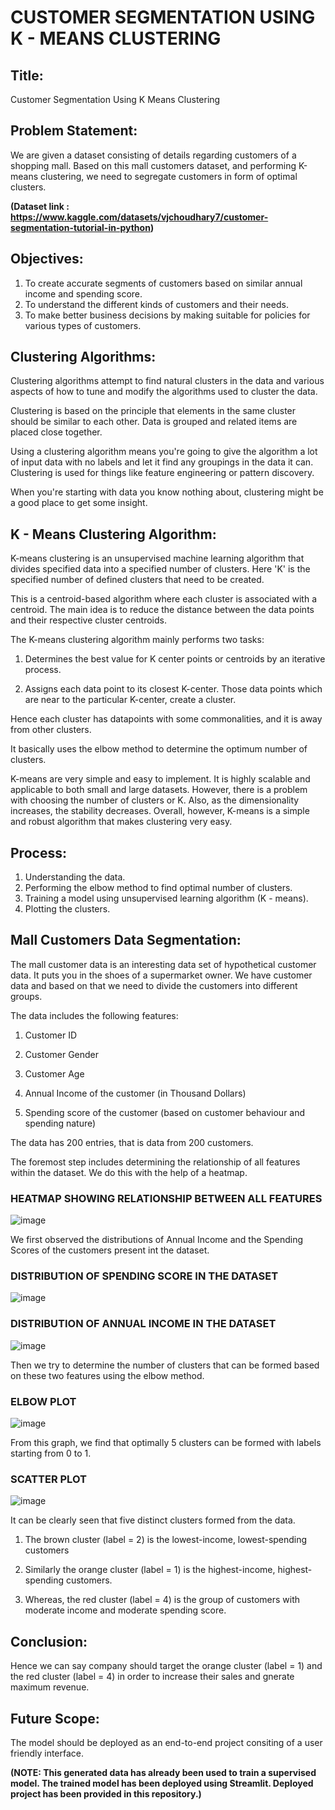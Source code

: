 # CUSTOMER SEGMENTATION USING K -  MEANS CLUSTERING

## **Title:**
Customer Segmentation Using K Means Clustering


## **Problem Statement:**
We are given a dataset consisting of details regarding customers of a shopping mall. Based on this mall customers dataset, and performing K-means clustering, we need to segregate customers in form of optimal clusters.

**(Dataset link : https://www.kaggle.com/datasets/vjchoudhary7/customer-segmentation-tutorial-in-python)**

## **Objectives:**

1. To create accurate segments of customers based on similar annual income and spending score.
2. To understand the different kinds of customers and their needs. 
3. To make better business decisions by making suitable for policies for various types of customers.

	
##	**Clustering Algorithms:**

Clustering algorithms attempt to find natural clusters in the data and various aspects of how to tune and modify the algorithms used to cluster the data. 

Clustering is based on the principle that elements in the same cluster should be similar to each other. 
Data is grouped and related items are placed close together.

Using a clustering algorithm means you're going to give the algorithm a lot of input data with no labels and let it find any groupings in the data it can.
Clustering is used for things like feature engineering or pattern discovery.

When you're starting with data you know nothing about, clustering might be a good place to get some insight.


## **K - Means Clustering Algorithm:**

K-means clustering is an unsupervised machine learning algorithm that divides specified data into a specified number of clusters. Here 'K' is the specified number of defined clusters that need to be created.

This is a centroid-based algorithm where each cluster is associated with a centroid. The main idea is to reduce the distance between the data points and their respective cluster centroids.

The K-means clustering algorithm mainly performs two tasks:

1. Determines the best value for K center points or centroids by an iterative process.

2. Assigns each data point to its closest K-center. Those data points which are near to the particular K-center, create a cluster.

Hence each cluster has datapoints with some commonalities, and it is away from other clusters. 

It basically uses the elbow method to determine the optimum number of clusters.

K-means are very simple and easy to implement. It is highly scalable and applicable to both small and large datasets. However, there is a problem with choosing the number of clusters or K. Also, as the dimensionality increases, the stability decreases. Overall, however, K-means is a simple and robust algorithm that makes clustering very easy.


## **Process:**

1. Understanding the data.
2. Performing the elbow method to find optimal number of clusters.
3. Training a model using unsupervised learning algorithm (K - means).
4. Plotting the clusters.


## **Mall Customers Data Segmentation:**

The mall customer data is an interesting data set of hypothetical customer data. It puts you in the shoes of a supermarket owner. We have customer data and based on that we need to divide the customers into different groups.

The data includes the following features:

1. Customer ID

2. Customer Gender

3. Customer Age

4. Annual Income of the customer (in Thousand Dollars)

5. Spending score of the customer (based on customer behaviour and spending nature)

The data has 200 entries, that is data from 200 customers.

The foremost step includes determining the relationship of all features within the dataset. We do this with the help of a heatmap.

### HEATMAP SHOWING RELATIONSHIP BETWEEN ALL FEATURES

![image](https://user-images.githubusercontent.com/73705676/205503314-0a23e6cb-51c9-438a-bbe9-f979b94208d8.png)



We first observed the distributions of Annual Income and the Spending Scores of the customers present int the dataset.

### DISTRIBUTION OF SPENDING SCORE IN THE DATASET
![image](https://user-images.githubusercontent.com/73705676/205504547-e79de05d-7039-4ebc-bfad-10ed3409d4af.png)

### DISTRIBUTION OF ANNUAL INCOME IN THE DATASET
![image](https://user-images.githubusercontent.com/73705676/205504473-f8a85890-6c53-4b2a-a751-e267f5372528.png)


Then we try to determine the number of clusters that can be formed based on these two features using the elbow method.

### ELBOW PLOT
![image](https://user-images.githubusercontent.com/73705676/205504596-60195681-ce3c-4abd-a8f2-db8adfe955c6.png)


From this graph, we find that optimally 5 clusters can be formed with labels starting from 0 to 1.

### SCATTER PLOT
![image](https://user-images.githubusercontent.com/73705676/205504812-9381b0dd-9f39-4035-8283-3281e6dbdc5c.png)



It can be clearly seen that five distinct clusters formed from the data. 

1. The brown cluster (label = 2) is the lowest-income, lowest-spending customers

2. Similarly the orange cluster (label = 1) is the highest-income, highest-spending customers.

3. Whereas, the red cluster (label = 4) is the group of customers with moderate income and moderate spending score.


## **Conclusion:**

Hence we can say company should target the orange cluster (label = 1) and the red cluster (label = 4) in order to increase their sales and gnerate maximum revenue.

## **Future Scope:**

The model should be deployed as an end-to-end project consiting of a user friendly interface. 

**(NOTE: This generated data has already been used to train a supervised model. The trained model has been deployed using Streamlit. Deployed project has been provided in this repository.)**
